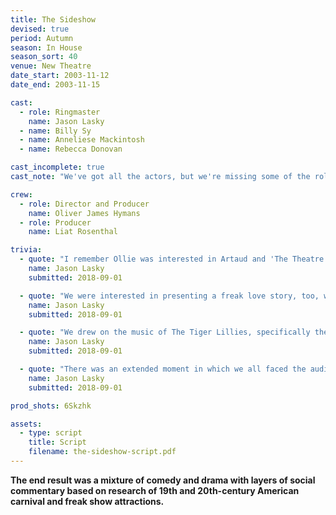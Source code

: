 ```yaml
---
title: The Sideshow
devised: true
period: Autumn
season: In House
season_sort: 40
venue: New Theatre
date_start: 2003-11-12
date_end: 2003-11-15

cast:
  - role: Ringmaster
    name: Jason Lasky
  - name: Billy Sy
  - name: Anneliese Mackintosh
  - name: Rebecca Donovan

cast_incomplete: true
cast_note: "We've got all the actors, but we're missing some of the roles."

crew:
  - role: Director and Producer
    name: Oliver James Hymans
  - role: Producer
    name: Liat Rosenthal

trivia:
  - quote: "I remember Ollie was interested in Artaud and 'The Theatre and Its Double' at the time. We met and started playing with some ideas. I can't remember how we settled upon carnivals and sideshow acts, but I do remember he had us do some fun improvising with sounds and movements atop desks and chairs and playing lots of other games. I recall each of us contributing lyrics to a song and making up our own dialogue and then shaping things as a unit. It was a very organic process."
    name: Jason Lasky
    submitted: 2018-09-01

  - quote: "We were interested in presenting a freak love story, too, with the Bearded Lady and Lobster Boy falling in love, and a through-line for the piece was a mother wanting the best for her child, no matter how much society rejected it"
    name: Jason Lasky
    submitted: 2018-09-01

  - quote: "We drew on the music of The Tiger Lillies, specifically the album 'Circus Songs', as inspiration for some of the characters and the scenes, like Pretty Lisa, the tattooed lady whose tattoos were hiding the abuse she suffered from her husband, the Barker. "
    name: Jason Lasky
    submitted: 2018-09-01

  - quote: "There was an extended moment in which we all faced the audience and took our time treating them like an attraction, looking first in wonder, then awe, then disgust, and then with raucous laughter since we had figured out that what we were looking at wasn't real, but then that gave way to some psychotic bellowing. "
    name: Jason Lasky
    submitted: 2018-09-01

prod_shots: 6Skzhk

assets:
  - type: script
    title: Script
    filename: the-sideshow-script.pdf
---
```


**The end result was a mixture of comedy and drama with layers of social commentary based on research of 19th and 20th-century American carnival and freak show attractions.**

